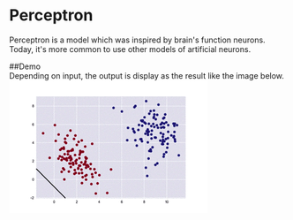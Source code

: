 <html>
<body>
<h1>Perceptron</h1>
Perceptron is a model which was inspired by brain's function neurons.
Today, it's more common to use other models of artificial neurons.


##Demo<br>
Depending on input, the output is display as the result like the image below.
![result](https://github.com/Eljefemasao/Perceptron/blob/media/resource/proto.gif)
</body>
</html>
